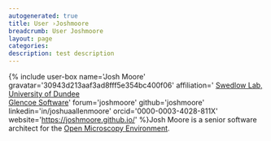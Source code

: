 ```yaml
---
autogenerated: true
title: User ›Joshmoore
breadcrumb: User Joshmoore
layout: page
categories: 
description: test description
---
```


{% include user-box name='Josh Moore' gravatar='30943d213aaf3ad8fff5e354bc400f06' affiliation=' [Swedlow Lab, University of Dundee](https://www.openmicroscopy.org/teams/index.html#swedlow-lab)  
[Glencoe Software](https://www.glencoesoftware.com/about/team/)' forum='joshmoore' github='joshmoore' linkedin='in/joshuaallenmoore' orcid='0000-0003-4028-811X' website='https://joshmoore.github.io/' %}Josh Moore is a senior software architect for the [Open Microscopy Environment](Open_Microscopy_Environment).
